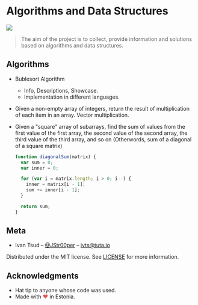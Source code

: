 # Algorithms and Data Structures

![](https://img.shields.io/badge/license-MIT-yellow.svg)

> The aim of the project is to collect, provide information and solutions based on algorithms and data structures.

## Algorithms

- Bublesort Algorithm

  - Info, Descriptions, Showcase.
  - Implementation in different languages.

- Given a non-empty array of integers, return the result of multiplication of each item in an array. Vector multiplication.

- Given a "square" array of subarrays, find the sum of values from the first value of the first array, the second value of the second array, the third value of the third array, and so on (Otherwords, sum of a diagonal of a square matrix)

  ```javascript
  function diagonalSum(matrix) {
    var sum = 0;
    var inner = 0;

    for (var i = matrix.length; i > 0; i--) {
      inner = matrix[i - 1];
      sum += inner[i - 1];
    }

    return sum;
  }
  ```

## Meta

- Ivan Tsud – [@JStr00per](https://twitter.com/JStr00per) – ivts@tuta.io

Distributed under the MIT license. See [LICENSE](LICENSE) for more information.

## Acknowledgments

- Hat tip to anyone whose code was used.
- Made with <span style="color: #e25555;">&#9829;</span> in Estonia.
